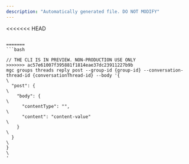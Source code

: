 ```yaml
---
description: "Automatically generated file. DO NOT MODIFY"
---
```


<<<<<<< HEAD
```cli

=======
```bash

// THE CLI IS IN PREVIEW. NON-PRODUCTION USE ONLY
>>>>>>> ac57e61007f395881f1814eae37dc23911227b9b
mgc groups threads reply post --group-id {group-id} --conversation-thread-id {conversationThread-id} --body '{\
  "post": {\
    "body": {\
      "contentType": "",\
      "content": "content-value"\
    }\
  }\
}\
'

```
